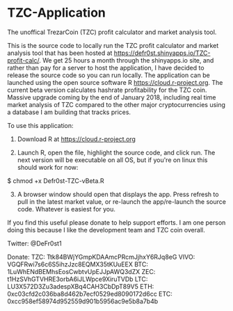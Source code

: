 # TZC-Application
The unoffical TrezarCoin (TZC) profit calculator and market analysis tool.

This is the source code to locally run the TZC profit calculator and market analysis tool that has been hosted at https://defr0st.shinyapps.io/TZC-profit-calc/. We get 25 hours a month through the shinyapps.io site, and rather than pay for a server to host the application, I have decided to release the source code so you can run locally. The application can be launched using the open source software R https://cloud.r-project.org. The current beta version calculates hashrate profitability for the TZC coin. Massive upgrade coming by the end of January 2018, including real time market analysis of TZC compared to the other major cryptocurrencies using a database I am building that tracks prices.  

To use this application:
1) Download R at https://cloud.r-project.org

2) Launch R, open the file, highlight the source code, and click run. The next version will be executable on all OS, but if you're on linux this should work for now:

$ chmod +x Defr0st-TZC-vBeta.R 

3) A browser window should open that displays the app. Press refresh to pull in the latest market value, or re-launch the app/re-launch the source code. Whatever is easiest for you.


If you find this useful please donate to help support efforts. I am one person doing this because I like the development team and TZC coin overall.

Twitter: @DeFr0st1

Donate:
TZC: Ttk84BWjYGmpKDAAmcPRcmJjhxY6RJq8eG
VIVO: VGQFRwi7s6c6S5ihzJzc8EQMX35tKUuEEX
BTC: 1LuWhENdBEMhsEosCwbtvUpEJJpAWQ3dZX
ZEC: t1HzSVhGTVHRE3orbA6iJLWpce9XiruTVDb
LTC: LU3X572D3Zu3adespXBq4CAH3CbDpT89V5
ETH: 0xc03cfd2c036ba8d462b7ecf0529ed8090172d6cc
ETC: 0xcc958ef58974d952559d901b5956ac9e5b8a7b4b
